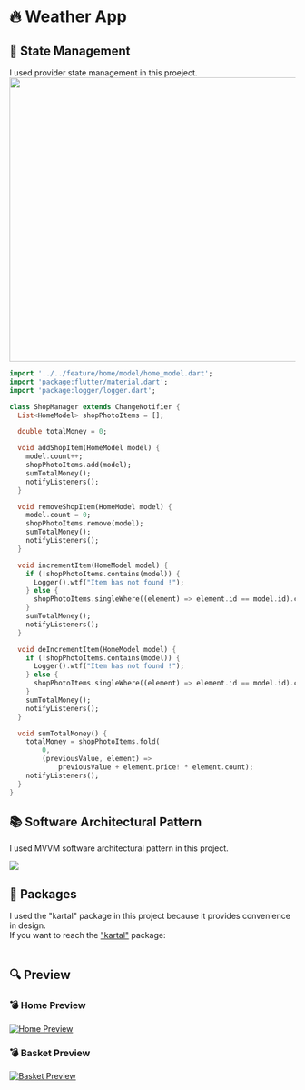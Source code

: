 # 🔥 Weather App

## 📱 State Management
I used provider state management in this proeject.
<img src="https://koenig-media.raywenderlich.com/uploads/2019/11/provider_tree.png" width=800 height=500>

```dart
import '../../feature/home/model/home_model.dart';
import 'package:flutter/material.dart';
import 'package:logger/logger.dart';

class ShopManager extends ChangeNotifier {
  List<HomeModel> shopPhotoItems = [];

  double totalMoney = 0;

  void addShopItem(HomeModel model) {
    model.count++;
    shopPhotoItems.add(model);
    sumTotalMoney();
    notifyListeners();
  }

  void removeShopItem(HomeModel model) {
    model.count = 0;
    shopPhotoItems.remove(model);
    sumTotalMoney();
    notifyListeners();
  }

  void incrementItem(HomeModel model) {
    if (!shopPhotoItems.contains(model)) {
      Logger().wtf("Item has not found !");
    } else {
      shopPhotoItems.singleWhere((element) => element.id == model.id).count++;
    }
    sumTotalMoney();
    notifyListeners();
  }

  void deIncrementItem(HomeModel model) {
    if (!shopPhotoItems.contains(model)) {
      Logger().wtf("Item has not found !");
    } else {
      shopPhotoItems.singleWhere((element) => element.id == model.id).count--;
    }
    sumTotalMoney();
    notifyListeners();
  }

  void sumTotalMoney() {
    totalMoney = shopPhotoItems.fold(
        0,
        (previousValue, element) =>
            previousValue + element.price! * element.count);
    notifyListeners();
  }
}
```

## 📚 Software Architectural Pattern
I used MVVM software architectural pattern in this project.
<br>

<img src="https://api.hackathonturkiye.com/media/hosting/images/mvvm.jpg">

## 🎁 Packages 
I used the "kartal" package in this project because it provides convenience in design.
<br/>
If you want to reach the ["kartal"](https://pub.dev/packages/kartal) package:
<br/>
<br/>

## 🔍 Preview
### 💣 Home Preview
<a href="https://media.giphy.com/media/wMU3EjYDtIr5i3rMc7/giphy.gif"><img src="https://media.giphy.com/media/wMU3EjYDtIr5i3rMc7/giphy.gif" title="Home Preview"/></a>

### 💣 Basket Preview
<a href="https://media.giphy.com/media/J4YH0x5jwePOKWovHT/giphy.gif"><img src="https://media.giphy.com/media/J4YH0x5jwePOKWovHT/giphy.gif" title="Basket Preview"/></a>
